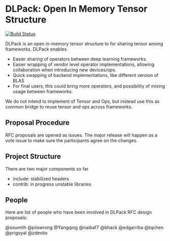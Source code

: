 # DLPack: Open In Memory Tensor Structure

[![Build Status](https://travis-ci.org/dmlc/dlpack.svg?branch=master)](https://travis-ci.org/dmlc/dlpack)

DLPack is an open in-memory tensor structure to for sharing tensor among frameworks. DLPack enables

- Easier sharing of operators between deep learning frameworks.
- Easier wrapping of vendor level operator implementations, allowing collaboration when introducing new devices/ops.
- Quick swapping of backend implementations, like different version of BLAS
- For final users, this could bring more operators, and possibility of mixing usage between frameworks.

We do not intend to implement of Tensor and Ops, but instead use this as common bridge
to reuse tensor and ops across frameworks.

## Proposal Procedure
RFC proposals are opened as issues. The major release will happen as a vote issue to make
sure the participants agree on the changes.

## Project Structure
There are two major components so far
- include: stabilized headers
- contrib: in progress unstable libraries

## People
Here are list of people who have been involved in DLPack RFC design proposals:

@soumith @piiswrong @Yangqing @naibaf7 @bhack @edgarriba @tqchen @prigoyal @zdevito
